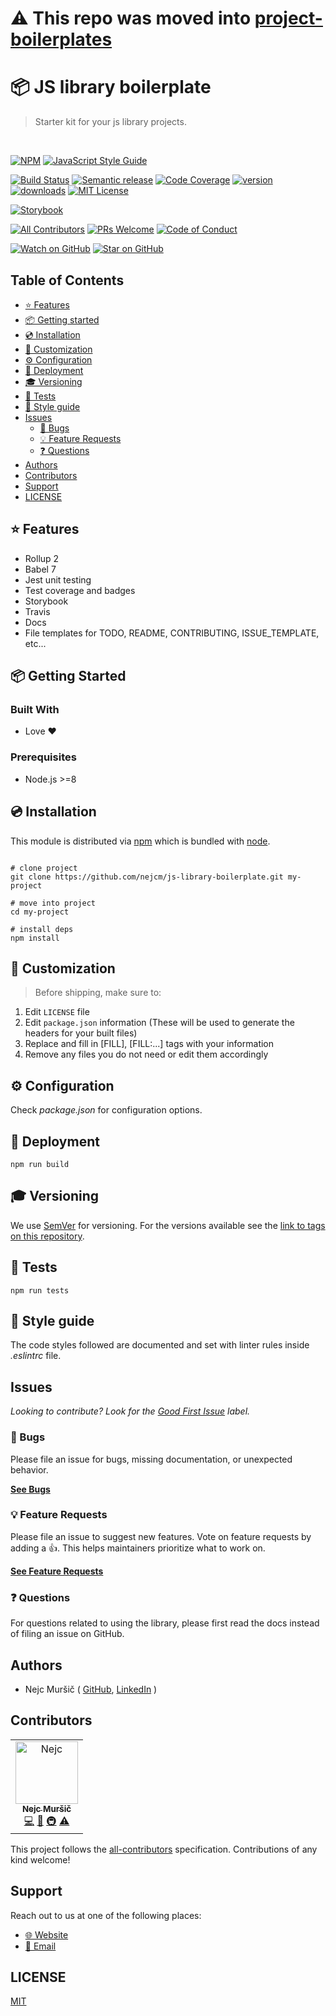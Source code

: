 # ⚠️ This repo was moved into [project-boilerplates](https://github.com/nejcm/project-boilerplates)

# 📦 JS library boilerplate
<blockquote>Starter kit for your js library projects.</blockquote>
<br />

<!-- prettier-ignore-start -->
[![NPM][npm-badge]][npm-link] 
[![JavaScript Style Guide][style-guide-badge]][style-guide]

[![Build Status][build-badge]][build]
[![Semantic release][semantic-release-badge]][semantic-release]
[![Code Coverage][coverage-badge]][coverage]
[![version][version-badge]][package] [![downloads][downloads-badge]][npmtrends]
[![MIT License][license-badge]][license]

[![Storybook][storybook-badge]]([storybook])

[![All Contributors][all-contributors-badge]](#contributors)
[![PRs Welcome][prs-badge]][prs] [![Code of Conduct][coc-badge]][coc]

[![Watch on GitHub][github-watch-badge]][github-watch]
[![Star on GitHub][github-star-badge]][github-star]
<!-- prettier-ignore-end -->

## Table of Contents

<!-- START doctoc generated TOC please keep comment here to allow auto update -->
<!-- DON'T EDIT THIS SECTION, INSTEAD RE-RUN doctoc TO UPDATE -->

- [⭐️ Features](#-features)
- [📦 Getting started](#-getting-started)
- [💿 Installation](#-installation)
- [💎 Customization](#-customization)
- [⚙️ Configuration](#-configuration)
- [🚀 Deployment](#-deployment)
- [🎓 Versioning](#-versioning)
- [🧪 Tests](#-tests)
- [💄 Style guide](#-style-guide)
- [Issues](#issues)
  - [🐛 Bugs](#-bugs)
  - [💡 Feature Requests](#-feature-requests)
  - [❓ Questions](#-questions)
- [Authors](#authors)
- [Contributors](#contributors)
- [Support](#support)
- [LICENSE](#license)

<!-- END doctoc generated TOC please keep comment here to allow auto update -->

## ⭐️ Features

- Rollup 2
- Babel 7
- Jest unit testing
- Test coverage and badges
- Storybook
- Travis
- Docs
- File templates for TODO, README, CONTRIBUTING, ISSUE_TEMPLATE, etc...


## 📦 Getting Started

### Built With

- Love :heart:

### Prerequisites

- Node.js >=8

## 💿 Installation

This module is distributed via [npm][npm] which is bundled with [node][node].

```shell

# clone project
git clone https://github.com/nejcm/js-library-boilerplate.git my-project

# move into project
cd my-project

# install deps
npm install

```


## 💎 Customization

> Before shipping, make sure to:
1. Edit `LICENSE` file
2. Edit `package.json` information (These will be used to generate the headers for your built files)
3. Replace and fill in [FILL], [FILL:...] tags with your information
4. Remove any files you do not need or edit them accordingly

## ⚙️ Configuration

Check _package.json_ for configuration options.

## 🚀 Deployment

```shell
npm run build
```


## 🎓 Versioning

We use [SemVer](http://semver.org/) for versioning. For the versions available see the [link to tags on this repository](/tags).


## 🧪 Tests

```shell
npm run tests
```

## 💄 Style guide

The code styles followed are documented and set with linter rules inside _.eslintrc_ file.


## Issues

_Looking to contribute? Look for the [Good First Issue][good-first-issue] label._

### 🐛 Bugs

Please file an issue for bugs, missing documentation, or unexpected behavior.

[**See Bugs**][bugs]

### 💡 Feature Requests

Please file an issue to suggest new features. Vote on feature requests by adding
a 👍. This helps maintainers prioritize what to work on.

[**See Feature Requests**][requests]

### ❓ Questions

For questions related to using the library, please first read the docs
instead of filing an issue on GitHub.

## Authors

- Nejc Muršič ( [GitHub][github], [LinkedIn][linkedin] )

## Contributors

<!-- ALL-CONTRIBUTORS-LIST:START - Do not remove or modify this section -->
<!-- prettier-ignore-start -->
<!-- markdownlint-disable -->

<table>
  <tr>
    <td align="center">
      <a href="https://github.com/nejcm">
      <img src="https://avatars3.githubusercontent.com/u/1865210?v=3" width="100px" alt="Nejc"/>
      <br />
      <sub><b>Nejc Muršič</b></sub>
    </a>
    <br />
    <a href="https://github.com/nejcm/js-library-boilerplate/commits?author=nejcm" title="Code">💻</a> 
    <a href="https://github.com/nejcm/js-library-boilerplate/commits?author=nejcm" title="Documentation">📖</a> 
    <a href="#infra" title="Infrastructure (Hosting, Build-Tools, etc)">🚇</a> 
    <a href="https://github.com/nejcm/js-library-boilerplate/commits?author=nejcm" title="Tests">⚠️</a>
  </td>
  </tr>
</table>

<!-- markdownlint-enable -->
<!-- prettier-ignore-end -->
<!-- ALL-CONTRIBUTORS-LIST:END -->

This project follows the [all-contributors][all-contributors] specification.
Contributions of any kind welcome!

## Support

Reach out to us at one of the following places:

- [🌐 Website][website]
- [📧 Email][email]

## LICENSE

[MIT](LICENSE)


<!-- prettier-ignore-start -->

[all-contributors-badge]: https://img.shields.io/badge/all_contributors-1-orange.svg
[all-contributors]: https://github.com/all-contributors/all-contributors
[bugs]: https://github.com/nejcm/js-library-boilerplate/issues?q=is%3Aissue+is%3Aopen+label%3Abug+sort%3Acreated-desc
[build-badge]: https://img.shields.io/travis/com/nejcm/js-library-boilerplate.svg
[build]: https://travis-ci.com/nejcm/js-library-boilerplate
[coc-badge]: https://img.shields.io/badge/code%20of-conduct-ff69b4.svg
[coc]: https://github.com/nejcm/js-library-boilerplate/blob/master/CODE_OF_CONDUCT.md
[coverage-badge]: https://img.shields.io/codecov/c/github/nejcm/js-library-boilerplate.svg
[coverage]: https://codecov.io/github/nejcm/js-library-boilerplate
[downloads-badge]: https://img.shields.io/npm/dm/@nejcm/js-library-boilerplate.svg
[email]: nmursi2@gmail.com
[emojis]: https://github.com/all-contributors/all-contributors#emoji-key
[github]: https://github.com/nejcm
[github-star-badge]: https://img.shields.io/github/stars/nejcm/js-library-boilerplate.svg?style=social
[github-star]: https://github.com/nejcm/js-library-boilerplate/stargazers
[github-watch-badge]: https://img.shields.io/github/watchers/nejcm/js-library-boilerplate.svg?style=social
[github-watch]: https://github.com/nejcm/js-library-boilerplate/watchers
[good-first-issue]: https://github.com/nejcm/js-library-boilerplate/issues?utf8=✓&q=is%3Aissue+is%3Aopen+sort%3Areactions-%2B1-desc+label%3A"good+first+issue"+
[license-badge]: https://img.shields.io/npm/l/@nejcm/js-library-boilerplate.svg
[license]: https://github.com/nejcm/js-library-boilerplate/blob/master/LICENSE
[linkedin]: https://www.linkedin.com/in/nejcm/
[node]: https://nodejs.org
[npm]: https://www.npmjs.com/
[npm-badge]: https://img.shields.io/npm/v/@nejcm/js-library-boilerplate.svg
[npm-link]: https://www.npmjs.com/package/@nejcm/js-library-boilerplate
[npmtrends]: http://www.npmtrends.com/@nejcm/js-library-boilerplate
[package]: https://www.npmjs.com/package/@nejcm/js-library-boilerplate
[prs-badge]: https://img.shields.io/badge/PRs-welcome-brightgreen.svg
[prs]: http://makeapullrequest.com
[requests]: https://github.com/nejcm/js-library-boilerplate/issues?q=is%3Aissue+sort%3Areactions-%2B1-desc+label%3Aenhancement+is%3Aopen
[semantic-release-badge]: https://img.shields.io/badge/%20%20%F0%9F%93%A6%F0%9F%9A%80-semantic--release-e10079.svg
[semantic-release]: https://github.com/semantic-release/semantic-release
[storybook-badge]: https://nejcmursic.netlify.com/assets/storybook.svg
[storybook]: https://storybook.js.org/
[style-guide-badge]: https://img.shields.io/badge/code_style-standard-brightgreen.svg
[style-guide]: https://standardjs.com
[version-badge]: https://img.shields.io/npm/v/@nejcm/js-library-boilerplate.svg
[website]: https://nejcmursic.com/

<!-- prettier-ignore-end -->
